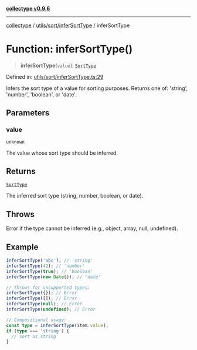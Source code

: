 [**collectype v0.9.6**](../../../../README.md)

***

[collectype](../../../../modules.md) / [utils/sort/inferSortType](../README.md) / inferSortType

# Function: inferSortType()

> **inferSortType**(`value`): [`SortType`](../../../../enums/sort/type-aliases/SortType.md)

Defined in: [utils/sort/inferSortType.ts:29](https://github.com/maduhaime/collectype/blob/ba52424b164c706fb5e7ecc5581685b53a2ac88d/src/utils/sort/inferSortType.ts#L29)

Infers the sort type of a value for sorting purposes.
Returns one of: 'string', 'number', 'boolean', or 'date'.

## Parameters

### value

`unknown`

The value whose sort type should be inferred.

## Returns

[`SortType`](../../../../enums/sort/type-aliases/SortType.md)

The inferred sort type (string, number, boolean, or date).

## Throws

Error if the type cannot be inferred (e.g., object, array, null, undefined).

## Example

```ts
inferSortType('abc'); // 'string'
inferSortType(42); // 'number'
inferSortType(true); // 'boolean'
inferSortType(new Date()); // 'date'

// Throws for unsupported types:
inferSortType({}); // Error
inferSortType([]); // Error
inferSortType(null); // Error
inferSortType(undefined); // Error

// Compositional usage:
const type = inferSortType(item.value);
if (type === 'string') {
  // sort as string
}
```
